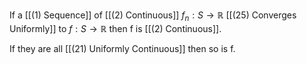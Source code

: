 If a [[(1) Sequence]] of [[(2) Continuous]] $f_n : S \rightarrow \mathbb{R}$ [[(25) Converges Uniformly]] to $f: S \rightarrow \mathbb{R}$ then f is [[(2) Continuous]].

If they are all [[(21) Uniformly Continuous]] then so is f.